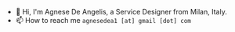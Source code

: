 - 👋 Hi, I'm Agnese De Angelis, a Service Designer from Milan, Italy.
- 📫 How to reach me `agnesedea1 [at] gmail [dot] com`
